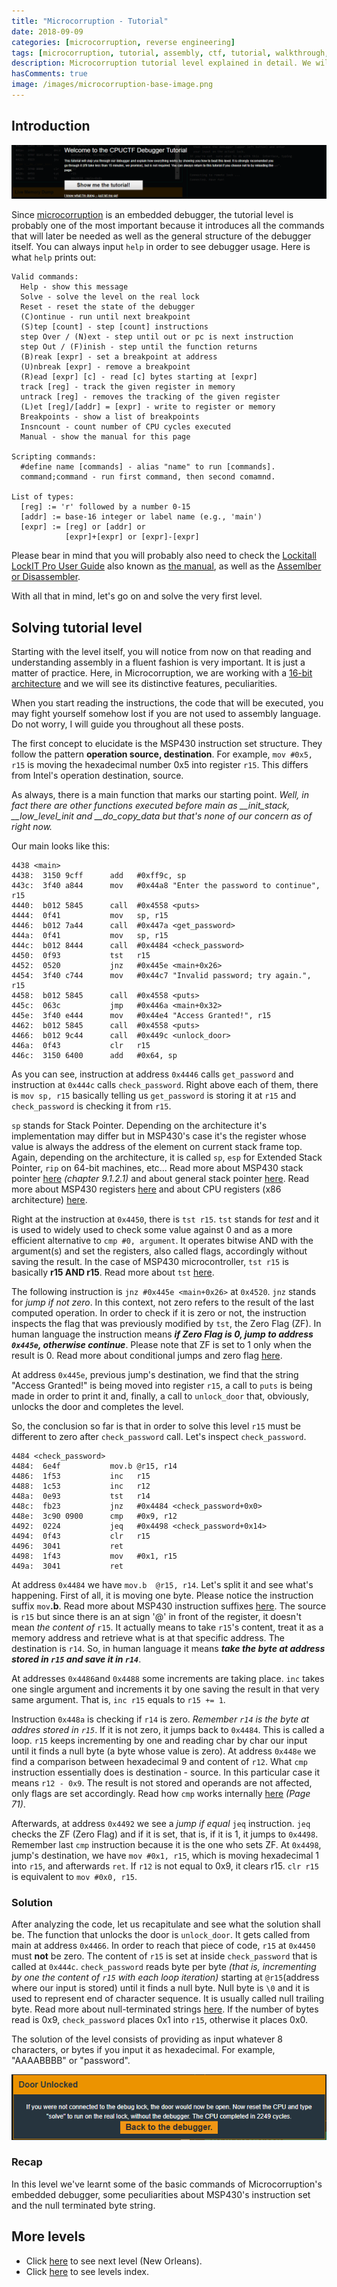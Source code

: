 ```yaml
---
title: "Microcorruption - Tutorial"
date: 2018-09-09
categories: [microcorruption, reverse engineering]
tags: [microcorruption, tutorial, assembly, ctf, tutorial, walkthrough, debug]
description: Microcorruption tutorial level explained in detail. We will see how to solve the level and understand the underlying concepts. 
hasComments: true
image: /images/microcorruption-base-image.png
---
```

## Introduction
![microcorruption](/images/microcorruption-tutorial.png)

Since [microcorruption](https://microcorruption.com) is an embedded debugger, the tutorial level is probably one of the most important because it introduces all the commands that will later be needed as well as the general structure of the debugger itself. You can always input `help` in order to see debugger usage. Here is what `help` prints out:
```
Valid commands:
  Help - show this message
  Solve - solve the level on the real lock
  Reset - reset the state of the debugger
  (C)ontinue - run until next breakpoint
  (S)tep [count] - step [count] instructions
  step Over / (N)ext - step until out or pc is next instruction
  step Out / (F)inish - step until the function returns
  (B)reak [expr] - set a breakpoint at address
  (U)nbreak [expr] - remove a breakpoint
  (R)ead [expr] [c] - read [c] bytes starting at [expr]
  track [reg] - track the given register in memory
  untrack [reg] - removes the tracking of the given register
  (L)et [reg]/[addr] = [expr] - write to register or memory
  Breakpoints - show a list of breakpoints
  Insncount - count number of CPU cycles executed
  Manual - show the manual for this page

Scripting commands:
  #define name [commands] - alias "name" to run [commands].
  command;command - run first command, then second comamnd.

List of types:
  [reg] := 'r' followed by a number 0-15
  [addr] := base-16 integer or label name (e.g., 'main')
  [expr] := [reg] or [addr] or
            [expr]+[expr] or [expr]-[expr]
```
Please bear in mind that you will probably also need to check the [Lockitall LockIT Pro User Guide](https://microcorruption.com/manual.pdf) also known as <u>the manual</u>, as well as the [Assemlber or Disassembler](https://microcorruption.com/assembler). 

With all that in mind, let's go on and solve the very first level.
## Solving tutorial level

Starting with the level itself, you will notice from now on that reading and understanding assembly in a fluent fashion is very important. It is just a matter of practice. Here, in Microcorruption, we are working with a [16-bit architecture](https://en.wikipedia.org/wiki/16-bit#16-bit_architecture) and we will see its distinctive features, peculiarities. 

When you start reading the instructions, the code that will be executed, you may fight yourself somehow lost if you are not used to assembly language. Do not worry, I will guide you throughout all these posts. 

The first concept to elucidate is the MSP430 instruction set structure. They follow the pattern **<red>operation</red> <yellow>source</yellow>, <purple>destination</purple>**. For example, `mov #0x5, r15` is moving the hexadecimal number 0x5 into register `r15`. This differs from Intel's operation destination, source.

As always, there is a <blue>main</blue> function that marks our starting point. *Well, in fact there are other functions executed before main as __init_stack, __low_level_init and __do_copy_data but that's none of our concern as of right now.* 

Our main looks like this:

```
4438 <main>
4438:  3150 9cff      add	#0xff9c, sp
443c:  3f40 a844      mov	#0x44a8 "Enter the password to continue", r15
4440:  b012 5845      call	#0x4558 <puts>
4444:  0f41           mov	sp, r15
4446:  b012 7a44      call	#0x447a <get_password>
444a:  0f41           mov	sp, r15
444c:  b012 8444      call	#0x4484 <check_password>
4450:  0f93           tst	r15
4452:  0520           jnz	#0x445e <main+0x26>
4454:  3f40 c744      mov	#0x44c7 "Invalid password; try again.", r15
4458:  b012 5845      call	#0x4558 <puts>
445c:  063c           jmp	#0x446a <main+0x32>
445e:  3f40 e444      mov	#0x44e4 "Access Granted!", r15
4462:  b012 5845      call	#0x4558 <puts>
4466:  b012 9c44      call	#0x449c <unlock_door>
446a:  0f43           clr	r15
446c:  3150 6400      add	#0x64, sp
```
As you can see, instruction at address `0x4446` calls `get_password` and instruction at `0x444c` calls `check_password`. Right above each of them, there is `mov sp, r15` basically telling us `get_password` is storing it at `r15` and `check_password` is checking it from `r15`.

`sp` stands for <gold>Stack Pointer</gold>. Depending on the architecture it's implementation may differ but in MSP430's case it's the register whose value is always the address of the element on current stack frame top. Again, depending on the architecture, it is called `sp`, `esp` for <gold>Extended Stack Pointer</gold>, `rip` on 64-bit machines, etc... Read more about MSP430 stack pointer [here](http://www.ti.com/sc/data/msp/databook/chp9.pdf) *(chapter 9.1.2.1)* and about general stack pointer [here](https://en.wikipedia.org/wiki/Stack_register). Read more about MSP430 registers [here](http://mspgcc.sourceforge.net/manual/x82.html) and about CPU registers (x86 architecture) [here](https://en.wikibooks.org/wiki/X86_Assembly/X86_Architecture).

Right at the instruction at `0x4450`, there is `tst r15`. `tst` stands for *test* and it is used to widely used to check some value against 0 and as a more efficient alternative to `cmp #0, argument`. It operates bitwise AND with the argument(s) and set the registers, also called flags, accordingly without saving the result. In the case of MSP430 microcontroller, `tst r15` is basically **r15 AND r15**. Read more about `tst` [here](https://stackoverflow.com/a/44749414).

The following instruction is `jnz #0x445e <main+0x26>` at `0x4520`. `jnz` stands for *jump if not zero*. In this context, not zero refers to the result of the last computed operation. In order to check if it is zero or not, the instruction inspects the flag that was previously modified by `tst`, the Zero Flag (ZF). In human language the instruction means ***if Zero Flag is 0, jump to address `0x445e`, otherwise continue***. Please note that ZF is set to 1 only when the result is 0. Read more about conditional jumps and zero flag [here](https://stackoverflow.com/a/14267642).

At address `0x445e`, previous jump's destination, we find that the string "Access Granted!" is being moved into register `r15`, a call to `puts` is being made in order to print it and, finally, a call to `unlock_door` that, obviously, unlocks the door and completes the level. 

So, the conclusion so far is that in order to solve this level `r15` must be different to zero after `check_password` call. Let's inspect `check_password`.

```
4484 <check_password>
4484:  6e4f           mov.b	@r15, r14
4486:  1f53           inc	r15
4488:  1c53           inc	r12
448a:  0e93           tst	r14
448c:  fb23           jnz	#0x4484 <check_password+0x0>
448e:  3c90 0900      cmp	#0x9, r12
4492:  0224           jeq	#0x4498 <check_password+0x14>
4494:  0f43           clr	r15
4496:  3041           ret
4498:  1f43           mov	#0x1, r15
449a:  3041           ret
```

At address `0x4484` we have `mov.b	@r15, r14`. Let's split it and see what's happening. First of all, it is moving one byte. Please notice the instruction suffix `mov`**<red>.b</red>**. Read more about MSP430 instruction suffixes [here](https://www.ti.com/sc/docs/products/micro/msp430/userguid/as_5.pdf). The <yellow>source</yellow> is `r15` but since there is an <blue>at sign '@'</blue> in front of the register, it doesn't mean *the content of* `r15`. It actually means to take `r15`'s content, treat it as a memory address and retrieve what is at that specific address. The <purple>destination</purple> is `r14`. So, in human language it means ***take the byte at address stored in `r15` and save it in `r14`***. 

At addresses `0x4486`and `0x4488` some increments are taking place. `inc` takes one single argument and increments it by one saving the result in that very same argument. That is, `inc r15` equals to `r15 += 1`. 

Instruction `0x448a` is checking if `r14` is zero. *Remember `r14` is the byte at addres stored in `r15`*. If it is not zero, it jumps back to `0x4484`. This is called a loop. `r15` keeps incrementing by one and reading char by char our input until it finds a null byte (a byte whose value is zero). At address `0x448e` we find a comparison between hexadecimal 9 and content of `r12`. What `cmp` instruction essentially does is <purple>destination</purple> - <yellow>source</yellow>. In this particular case it means `r12 - 0x9`. The result is not stored and operands are not affected, only flags are set accordingly. Read how `cmp` works internally [here](http://www.ti.com/lit/ug/slau144j/slau144j.pdf) *(Page 71)*. 

Afterwards, at address `0x4492` we see a *jump if equal* `jeq` instruction. `jeq` checks the ZF (Zero Flag) and if it is set, that is, if it is 1, it jumps to `0x4498`. Remember last `cmp` instruction because it is the one who sets ZF. At `0x4498`, jump's destination, we have `mov #0x1, r15`, which is moving hexadecimal 1 into `r15`, and afterwards `ret`. If `r12` is not equal to 0x9, it clears r15. `clr r15` is equivalent to `mov #0x0, r15`. 

### Solution

After analyzing the code, let us recapitulate and see what the solution shall be. The function that unlocks the door is `unlock_door`. It gets called from main at address `0x4466`. In order to reach that piece of code, `r15` at `0x4450` must **not** be zero. The content of `r15` is set at inside `check_password` that is called at `0x444c`. `check_password` reads byte per byte *(that is, incrementing by one the content of `r15` with each loop iteration)* starting at `@r15`(address where our input is stored) until it finds a null byte. Null byte is `\0` and it is used to represent end of character sequence. It is usually called null trailing byte. Read more about null-terminated strings [here](https://en.wikipedia.org/wiki/Null-terminated_string). If the number of bytes read is 0x9, `check_password` places 0x1 into `r15`, otherwise it places 0x0.

The <yellow>solution</yellow> of the level consists of providing as input whatever 8 characters, or bytes if you input it as hexadecimal. For example, "AAAABBBB" or "password".

<p align="center">
<img src="/images/microcorruption-tutorial-solved.png">
</p>

### Recap

In this level we've learnt some of the basic commands of Microcorruption's embedded debugger, some peculiarities about MSP430's instruction set and the null terminated byte string. 

## More levels
* Click [here](/microcorruption/new-orleans) to see next level (New Orleans).
* Click [here](/microcorruption) to see levels index. 





